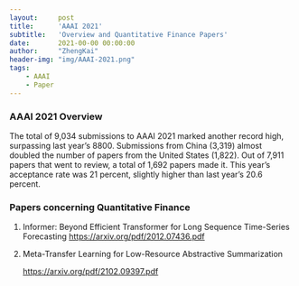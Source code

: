 ```yaml
---
layout:     post
title:      'AAAI 2021'
subtitle:   'Overview and Quantitative Finance Papers'
date:       2021-00-00 00:00:00
author:     "ZhengKai"
header-img: "img/AAAI-2021.png"
tags:
    - AAAI
    - Paper
---
```


### AAAI 2021 Overview

The total of 9,034 submissions to AAAI 2021 marked another record high, surpassing last year’s 8800. Submissions from China (3,319) almost doubled the number of papers from the United States (1,822). Out of 7,911 papers that went to review, a total of 1,692 papers made it. This year’s acceptance rate was 21 percent, slightly higher than last year’s 20.6 percent.

### Papers concerning Quantitative Finance

1. Informer: Beyond Efficient Transformer for Long Sequence Time-Series Forecasting
   https://arxiv.org/pdf/2012.07436.pdf

2. Meta-Transfer Learning for Low-Resource Abstractive Summarization

   https://arxiv.org/pdf/2102.09397.pdf
